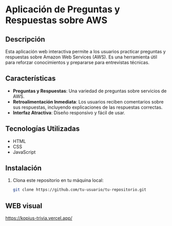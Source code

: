 # Aplicación de Preguntas y Respuestas sobre AWS

## Descripción

Esta aplicación web interactiva permite a los usuarios practicar preguntas y respuestas sobre Amazon Web Services (AWS). Es una herramienta útil para reforzar conocimientos y prepararse para entrevistas técnicas.

## Características

- **Preguntas y Respuestas**: Una variedad de preguntas sobre servicios de AWS.
- **Retroalimentación Inmediata**: Los usuarios reciben comentarios sobre sus respuestas, incluyendo explicaciones de las respuestas correctas.
- **Interfaz Atractiva**: Diseño responsivo y fácil de usar.

## Tecnologías Utilizadas

- HTML
- CSS
- JavaScript

## Instalación

1. Clona este repositorio en tu máquina local:

   ```bash
   git clone https://github.com/tu-usuario/tu-repositorio.git


## WEB visual
https://kopius-trivia.vercel.app/


   
